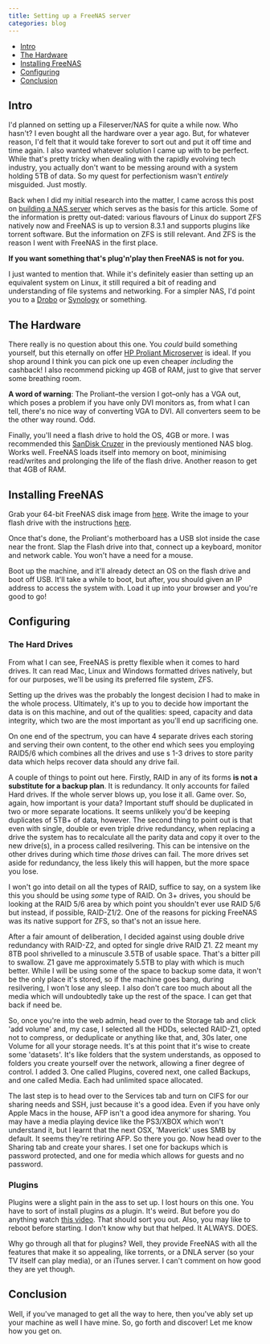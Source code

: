 ```yaml
---
title: Setting up a FreeNAS server
categories: blog
---
```


- [Intro](#intro)
- [The Hardware](#the_hardware)
- [Installing FreeNAS](#installing_freenas)
- [Configuring](#configuring)
- [Conclusion](#conclusion)

## Intro

I'd planned on setting up a Fileserver/NAS for quite a while now. Who hasn't? I even bought all the hardware over a year ago. But, for whatever reason, I'd felt that it would take forever to sort out and put it off time and time again. I also wanted whatever solution I came up with to be perfect. While that's pretty tricky when dealing with the rapidly evolving tech industry, you actually don't want to be messing around with a system holding 5TB of data. So my quest for perfectionism wasn't _entirely_ misguided. Just mostly.

Back when I did my initial research into the matter, I came across this post on [building a NAS server](http://blog.superuser.com/2011/09/14/building-a-nas-server-2/) which serves as the basis for this article. Some of the information is pretty out-dated: various flavours of Linux do support ZFS natively now and FreeNAS is up to version 8.3.1 and supports plugins like torrent software. But the information on ZFS is still relevant. And ZFS is the reason I went with FreeNAS in the first place.

**If you want something that's plug'n'play then FreeNAS is not for you.**

I just wanted to mention that. While it's definitely easier than setting up an equivalent system on Linux, it still required a bit of reading and understanding of file systems and networking. For a simpler NAS, I'd point you to a [Drobo](http://www.drobo.com/) or [Synology](http://www.synology.com/) or something.

## The Hardware

There really is no question about this one. You _could_ build something yourself, but this eternally on offer [HP Proliant Microserver](http://www.ebuyer.com/430446-proliant-microserver-turion-2-2-2gb-250gb-nhpl-sata-lff-in-704941-421) is ideal. If you shop around I think you can pick one up even cheaper _including_ the cashback! I also recommend picking up 4GB of RAM, just to give that server some breathing room.

**A word of warning**: The Proliant–the version I got–only has a VGA out, which poses a problem if you have only DVI monitors as, from what I can tell, there's no nice way of converting VGA to DVI. All converters seem to be the other way round. Odd.

Finally, you'll need a flash drive to hold the OS, 4GB or more. I was recommended this [SanDisk Cruzer](http://www.amazon.co.uk/SanDisk-SDCZ50-004G-B35-Cruzer-Blade-Flash/dp/B002U213Y8/ref=sr_1_4) in the previously mentioned NAS blog. Works well. FreeNAS loads itself into memory on boot, minimising read/writes and prolonging the life of the flash drive. Another reason to get that 4GB of RAM.

## Installing FreeNAS

Grab your 64-bit FreeNAS disk image from [here](http://www.freenas.org/download-releases.html). Write the image to your flash drive with the instructions [here](http://doc.freenas.org/index.php/Burning_an_IMG_File).

Once that's done, the Proliant's motherboard has a USB slot inside the case near the front. Slap the Flash drive into that, connect up a keyboard, monitor and network cable. You won't have a need for a mouse.

Boot up the machine, and it'll already detect an OS on the flash drive and boot off USB. It'll take a while to boot, but after, you should given an IP address to access the system with. Load it up into your browser and you're good to go!

## Configuring

### The Hard Drives

From what I can see, FreeNAS is pretty flexible when it comes to hard drives. It can read Mac, Linux and Windows formatted drives natively, but for our purposes, we'll be using its preferred file system, ZFS.

Setting up the drives was the probably the longest decision I had to make in the whole process. Ultimately, it's up to you to decide how important the data is on this machine, and out of the qualities: speed, capacity and data integrity, which two are the most important as you'll end up sacrificing one.

On one end of the spectrum, you can have 4 separate drives each storing and serving their own content, to the other end which sees you employing RAID5/6 which combines all the drives and use s 1-3 drives to store parity data which helps recover data should any drive fail.

A couple of things to point out here. Firstly, RAID in any of its forms **is not a substitute for a backup plan**. It is redundancy. It only accounts for failed Hard drives. If the whole server blows up, you lose it all. Game over. So, again, how important is your data? Important stuff should be duplicated in two or more separate locations. It seems unlikely you'd be keeping duplicates of 5TB+ of data, however. The second thing to point out is that even with single, double or even triple drive redundancy, when replacing a drive the system has to recalculate all the parity data and copy it over to the new drive(s), in a process called resilvering. This can be intensive on the other drives during which time _those_ drives can fail. The more drives set aside for redundancy, the less likely this will happen, but the more space you lose.

I won't go into detail on all the types of RAID, suffice to say, on a system like this you should be using _some_ type of RAID. On 3+ drives, you should be looking at the RAID 5/6 area by which point you shouldn't ever use RAID 5/6 but instead, if possible, RAID-Z1/2. One of the reasons for picking FreeNAS was its native support for ZFS, so that's not an issue here.

After a fair amount of deliberation, I decided against using double drive redundancy with RAID-Z2, and opted for single drive RAID Z1. Z2 meant my 8TB pool shrivelled to a minuscule 3.5TB of usable space. That's a bitter pill to swallow. Z1 gave me approximately 5.5TB to play with which is much better. While I will be using some of the space to backup some data, it won't be the only place it's stored, so if the machine goes bang, during resilvering, I won't lose any sleep. I also don't care too much about all the media which will undoubtedly take up the rest of the space. I can get that back if need be.

So, once you're into the web admin, head over to the Storage tab and click 'add volume' and, my case, I selected all the HDDs, selected RAID-Z1, opted not to compress, or deduplicate or anything like that, and, 30s later, one Volume for all your storage needs. It's at this point that it's wise to create some 'datasets'. It's like folders that the system understands, as opposed to folders you create yourself over the network, allowing a finer degree of control. I added 3. One called Plugins, covered next, one called Backups, and one called Media. Each had unlimited space allocated.

The last step is to head over to the Services tab and turn on CIFS for our sharing needs and SSH, just because it's a good idea. Even if you have only Apple Macs in the house, AFP isn't a good idea anymore for sharing. You may have a media playing device like the PS3/XBOX which won't understand it, but I learnt that the next OSX, 'Maverick' uses SMB by default. It seems they're retiring AFP. So there you go. Now head over to the Sharing tab and create your shares. I set one for backups which is password protected, and one for media which allows for guests and no password.

### Plugins

Plugins were a slight pain in the ass to set up. I lost hours on this one. You have to sort of install plugins _as_ a plugin. It's weird. But before you do anything watch [this video](http://www.youtube.com/watch?v=OL4UKLTad9U). That should sort you out. Also, you may like to reboot before starting. I don't know why but that helped. It ALWAYS. DOES.

Why go through all that for plugins? Well, they provide FreeNAS with all the features that make it so appealing, like torrents, or a DNLA server (so your TV itself can play media), or an iTunes server. I can't comment on how good they are yet though.

## Conclusion

Well, if you've managed to get all the way to here, then you've ably set up your machine as well I have mine. So, go forth and discover! Let me know how you get on.
